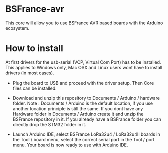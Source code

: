 # BSFrance-avr

This core will allow you to use BSFrance AVR based boards with the Arduino ecosystem.

# How to install

At first drivers for the usb-serial (VCP, Virtual Com Port) has to be installed. This applies to Windows only, Mac OSX and Linux users wont have to install drivers (in most cases).

  - Plug the board to USB and proceed with the driver setup.
Then Core files can be installed:

  - Download and unzip this repository to Documents / Arduino / hardware folder. Note : Documents / Arduino is the default location, if you use another location principle is still the same. If you dont have any Hardware folder in Documents / Arduino create it and unzip the BSFrance repository in it. If you already have a BSFrance folder you can directly drop the STM32 folder in it.

  - Launch Arduino IDE, select BSFrance LoRa32u4 / LoRa32u4II boards in the Tool / board menu, select the correct serial port in the Tool / port menu. Your board is now ready to use with Arduino IDE.

